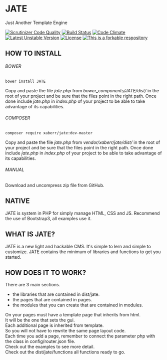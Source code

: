# JATE
Just Another Template Engine

[![Scrutinizer Code Quality](https://scrutinizer-ci.com/g/XaBerr/JATE/badges/quality-score.png?b=master)](https://scrutinizer-ci.com/g/XaBerr/JATE/?branch=master)
[![Build Status](https://scrutinizer-ci.com/g/XaBerr/JATE/badges/build.png?b=master)](https://scrutinizer-ci.com/g/XaBerr/JATE/build-status/master)
[![Code Climate](https://codeclimate.com/github/XaBerr/JATE/badges/gpa.svg)](https://codeclimate.com/github/XaBerr/JATE)
<br>
[![Latest Unstable Version](https://poser.pugx.org/xaberr/jate/v/unstable)](https://packagist.org/packages/xaberr/jate)
[![License](https://poser.pugx.org/xaberr/jate/license)](https://packagist.org/packages/xaberr/jate)
[![This is a forkable respository](https://img.shields.io/badge/forkable-yes-brightgreen.svg)](https://basicallydan.github.io/forkability/?u=XaBerr&r=JATE&l=PHP)

## HOW TO INSTALL
###### BOWER
```
bower install JATE
```
Copy and paste the file _jate.php_ from _bower_components/JATE/dist/_ in the root of your project and be sure that the files point in the right path. Once done include _jate.php_ in _index.php_ of your project to be able to take advantage of its capabilities.
###### COMPOSER
```
composer require xaberr/jate:dev-master
```
Copy and paste the file _jate.php_ from _vendor/xaberr/jate/dist/_ in the root of your project and be sure that the files point in the right path. Once done include _jate.php_ in _index.php_ of your project to be able to take advantage of its capabilities.
###### MANUAL
Download and uncompress zip file from GitHub.
## NATIVE
JATE is system in PHP for simply manage HTML, CSS and JS.
Recommend the use of Bootstrap3, all examples use it.
## WHAT IS JATE?
JATE is a new light and hackable CMS.
It's simple to lern and simple to customize.
JATE contains the minimum of libraries and functions to get you started.
## HOW DOES IT TO WORK?
There are 3 main sections.
 - the libraries that are contained in dist/jate.
 - the pages that are contained in pages.
 - the modules that you can create that are contained in modules.

On your pages must have a template page that inherits from html.<br>
It will be the one that sets the gui.<br>
Each additional page is inherited from template.<br>
So you will not have to rewrite the same page layout code.<br>
Each time you add a page, remember to connect the parameter php with the class in config/router.json file.<br>
Check out the examples to see more detail.<br>
Check out the dist/jate/functions all functions ready to go.<br>
